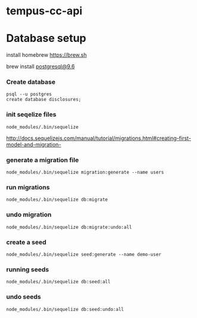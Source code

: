 # tempus-cc-api


# Database setup
install homebrew
https://brew.sh

brew install postgresql@9.6

### Create database
```
psql --u postgres
create database disclosures;
```
### init seqelize files

```
node_modules/.bin/sequelize
```

http://docs.sequelizejs.com/manual/tutorial/migrations.html#creating-first-model-and-migration-

### generate a migration file
```
node_modules/.bin/sequelize migration:generate --name users
```

### run migrations
```
node_modules/.bin/sequelize db:migrate
```

### undo migration
```
node_modules/.bin/sequelize db:migrate:undo:all
```

### create a seed
```
node_modules/.bin/sequelize seed:generate --name demo-user
```

### running seeds
```
node_modules/.bin/sequelize db:seed:all
```

### undo seeds
```
node_modules/.bin/sequelize db:seed:undo:all
